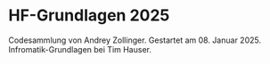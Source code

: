# HF-Grundlagen 2025
Codesammlung von Andrey Zollinger.
Gestartet am 08. Januar 2025.
Infromatik-Grundlagen bei Tim Hauser.